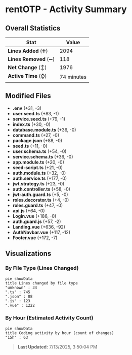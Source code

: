 # rentOTP - Activity Summary 

## Overall Statistics

| Stat                   | Value                                                             |
| ---------------------- | ----------------------------------------------------------------- |
| **Lines Added** (➕)   | 2094                                          |
| **Lines Removed** (➖) | 118                                        |
| **Net Change** (↕)    | 1976                |
| **Active Time** (⌚)   | 74 minutes |


## Modified Files
- **.env** (+31, -3)
- **user.seed.ts** (+83, -1)
- **service.seed.ts** (+79, -1)
- **index.ts** (+30, -0)
- **database.module.ts** (+36, -0)
- **command.ts** (+27, -0)
- **package.json** (+88, -0)
- **seed.ts** (+11, -0)
- **user.schema.ts** (+54, -0)
- **service.schema.ts** (+36, -0)
- **app.module.ts** (+20, -0)
- **seed-script.ts** (+21, -0)
- **auth.module.ts** (+32, -0)
- **auth.service.ts** (+177, -0)
- **jwt.strategy.ts** (+23, -0)
- **auth.controller.ts** (+58, -0)
- **jwt-auth.guard.ts** (+5, -0)
- **roles.decorator.ts** (+4, -0)
- **roles.guard.ts** (+47, -0)
- **api.js** (+64, -0)
- **Login.vue** (+186, -0)
- **auth.guard.js** (+57, -2)
- **Landing.vue** (+636, -92)
- **AuthNavbar.vue** (+117, -12)
- **Footer.vue** (+172, -7)

## Visualizations

### By File Type (Lines Changed)

```mermaid
pie showData
title Lines changed by file type
"unknown" : 34
".ts" : 745
".json" : 88
".js" : 123
".vue" : 1222
```

### By Hour (Estimated Activity Count)

```mermaid
pie showData
title Coding activity by hour (count of changes)
"15h" : 63
```


> **Last Updated:** 7/13/2025, 3:50:04 PM